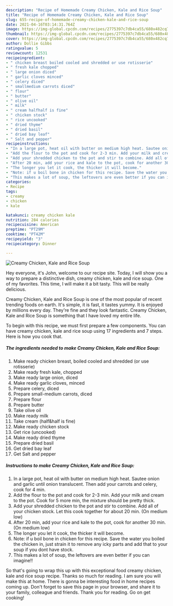 ```yaml
---
description: "Recipe of Homemade Creamy Chicken, Kale and Rice Soup"
title: "Recipe of Homemade Creamy Chicken, Kale and Rice Soup"
slug: 655-recipe-of-homemade-creamy-chicken-kale-and-rice-soup
date: 2021-04-16T03:14:31.764Z
image: https://img-global.cpcdn.com/recipes/2775397c7db4ca55/680x482cq70/creamy-chicken-kale-and-rice-soup-recipe-main-photo.jpg
thumbnail: https://img-global.cpcdn.com/recipes/2775397c7db4ca55/680x482cq70/creamy-chicken-kale-and-rice-soup-recipe-main-photo.jpg
cover: https://img-global.cpcdn.com/recipes/2775397c7db4ca55/680x482cq70/creamy-chicken-kale-and-rice-soup-recipe-main-photo.jpg
author: Dollie Gibbs
ratingvalue: 5
reviewcount: 12531
recipeingredient:
- " chicken breast boiled cooled and shredded or use rotisserie"
- " fresh kale chopped"
- " large onion diced"
- " garlic cloves minced"
- " celery diced"
- " smallmedium carrots diced"
- " flour"
- " butter"
- " olive oil"
- " milk"
- " cream halfhalf is fine"
- " chicken stock"
- " rice uncooked"
- " dried thyme"
- " dried basil"
- " dried bay leaf"
- " Salt and pepper"
recipeinstructions:
- "In a large pot, heat oil with butter on medium high heat. Sautee onion and garlic until onion translucent. Then add your carrots and celery, cook for 4 min."
- "Add the flour to the pot and cook for 2-3 min. Add your milk and cream to the pot. Cook for 5 more min, the mixture should be pretty thick."
- "Add your shredded chicken to the pot and stir to combine. Add all of your chicken stock. Let this cook together for about 20 min. (On medium low)"
- "After 20 min, add your rice and kale to the pot, cook for another 30 min. (On medium low)"
- "The longer you let it cook, the thicker it will become."
- "Note: if u boil bone in chicken for this recipe. Save the water you boiled the chicken in, just strain it to remove any icky parts and add that to your soup if you dont have stock."
- "This makes a lot of soup, the leftovers are even better if you can imagine!!"
categories:
- Recipe
tags:
- creamy
- chicken
- kale

katakunci: creamy chicken kale 
nutrition: 284 calories
recipecuisine: American
preptime: "PT29M"
cooktime: "PT42M"
recipeyield: "3"
recipecategory: Dinner

---
```



![Creamy Chicken, Kale and Rice Soup](https://img-global.cpcdn.com/recipes/2775397c7db4ca55/680x482cq70/creamy-chicken-kale-and-rice-soup-recipe-main-photo.jpg)

Hey everyone, it's John, welcome to our recipe site. Today, I will show you a way to prepare a distinctive dish, creamy chicken, kale and rice soup. One of my favorites. This time, I will make it a bit tasty. This will be really delicious.

Creamy Chicken, Kale and Rice Soup is one of the most popular of recent trending foods on earth. It's simple, it is fast, it tastes yummy. It is enjoyed by millions every day. They're fine and they look fantastic. Creamy Chicken, Kale and Rice Soup is something that I have loved my entire life.




To begin with this recipe, we must first prepare a few components. You can have creamy chicken, kale and rice soup using 17 ingredients and 7 steps. Here is how you cook that.

<!--inarticleads1-->

##### The ingredients needed to make Creamy Chicken, Kale and Rice Soup:

1. Make ready  chicken breast, boiled cooled and shredded (or use rotisserie)
1. Make ready  fresh kale, chopped
1. Make ready  large onion, diced
1. Make ready  garlic cloves, minced
1. Prepare  celery, diced
1. Prepare  small-medium carrots, diced
1. Prepare  flour
1. Prepare  butter
1. Take  olive oil
1. Make ready  milk
1. Take  cream (half&amp;half is fine)
1. Make ready  chicken stock
1. Get  rice (uncooked)
1. Make ready  dried thyme
1. Prepare  dried basil
1. Get  dried bay leaf
1. Get  Salt and pepper




<!--inarticleads2-->

##### Instructions to make Creamy Chicken, Kale and Rice Soup:

1. In a large pot, heat oil with butter on medium high heat. Sautee onion and garlic until onion translucent. Then add your carrots and celery, cook for 4 min.
1. Add the flour to the pot and cook for 2-3 min. Add your milk and cream to the pot. Cook for 5 more min, the mixture should be pretty thick.
1. Add your shredded chicken to the pot and stir to combine. Add all of your chicken stock. Let this cook together for about 20 min. (On medium low)
1. After 20 min, add your rice and kale to the pot, cook for another 30 min. (On medium low)
1. The longer you let it cook, the thicker it will become.
1. Note: if u boil bone in chicken for this recipe. Save the water you boiled the chicken in, just strain it to remove any icky parts and add that to your soup if you dont have stock.
1. This makes a lot of soup, the leftovers are even better if you can imagine!!




So that's going to wrap this up with this exceptional food creamy chicken, kale and rice soup recipe. Thanks so much for reading. I am sure you will make this at home. There is gonna be interesting food in home recipes coming up. Don't forget to save this page in your browser, and share it to your family, colleague and friends. Thank you for reading. Go on get cooking!
